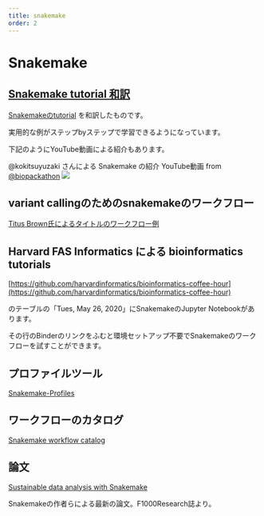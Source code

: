 ```yaml
---
title: snakemake
order: 2
---
```


# Snakemake

## [Snakemake tutorial 和訳](https://github.com/workflow-meetup-jp/snakemake-tutorial-jp)
[Snakemakeのtutorial](https://snakemake.readthedocs.io/en/stable/tutorial/tutorial.html)
を和訳したものです。

実用的な例がステップbyステップで学習できるようになっています。

下記のようにYouTube動画による紹介もあります。

@kokitsuyuzaki さんによる Snakemake の紹介 YouTube動画 from [@biopackathon](https://github.com/biopackathon)
[![](http://img.youtube.com/vi/j9l8u1w3840/0.jpg)](http://www.youtube.com/watch?v=j9l8u1w3840 "snakemakeの紹介@antiplastics")

## variant callingのためのsnakemakeのワークフロー

[Titus Brown氏によるタイトルのワークフロー例](https://hackmd.io/SU2NB89JRu6fRPtSFizEEA?view)

## Harvard FAS Informatics による bioinformatics tutorials

[https://github.com/harvardinformatics/bioinformatics-coffee-hour](https://github.com/harvardinformatics/bioinformatics-coffee-hour)

のテーブルの「Tues, May 26, 2020」にSnakemakeのJupyter Notebookがあります。

その行のBinderのリンクをふむと環境セットアップ不要でSnakemakeのワークフローを試すことができます。

## プロファイルツール

[Snakemake-Profiles](https://github.com/Snakemake-Profiles)

## ワークフローのカタログ

[Snakemake workflow catalog](https://snakemake.github.io/snakemake-workflow-catalog/)

## 論文

[Sustainable data analysis with Snakemake](https://doi.org/10.12688/f1000research.29032.1)

Snakemakeの作者らによる最新の論文。F1000Research誌より。
